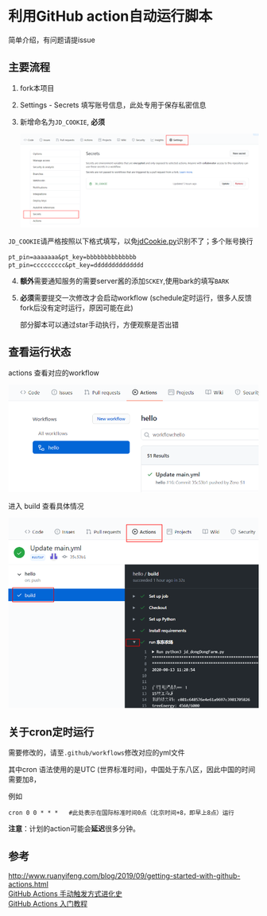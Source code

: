 # 利用GitHub action自动运行脚本

简单介绍，有问题请提issue

## 主要流程

1. fork本项目

2. Settings - Secrets    填写账号信息，此处专用于保存私密信息

3. 新增命名为`JD_COOKIE`, **必须**  

   ![Snipaste_2020-08-13_20-09-30](p/Snipaste_2020-08-13_20-09-30.png)

`JD_COOKIE`请严格按照以下格式填写，以免[jdCookie.py](https://github.com/Zero-S1/JD_tools/blob/master/jdCookie.py)识别不了；多个账号换行

```
pt_pin=aaaaaaa&pt_key=bbbbbbbbbbbbbb
pt_pin=ccccccccc&pt_key=dddddddddddddd
```
4.  **额外**需要通知服务的需要server酱的添加`SCKEY`,使用bark的填写`BARK`

5. **必须**需要提交一次修改才会启动workflow (schedule定时运行，很多人反馈fork后没有定时运行，原因可能在此)  
  
   部分脚本可以通过star手动执行，方便观察是否出错



## 查看运行状态

actions 查看对应的workflow

![](p/Snipaste_2020-08-13_20-17-12.png)

进入 build  查看具体情况

![Snipaste_2020-08-13_20-18-10](p/Snipaste_2020-08-13_20-18-10.png)



## 关于cron定时运行

需要修改的，请至`.github/workflows`修改对应的yml文件

其中cron 语法使用的是UTC (世界标准时间)，中国处于东八区，因此中国的时间需要加8，

例如 

```shell
cron 0 0 * * *   #此处表示在国际标准时间0点（北京时间+8，即早上8点）运行
```

**注意**：计划的action可能会**延迟**很多分钟。


## 参考
http://www.ruanyifeng.com/blog/2019/09/getting-started-with-github-actions.html  
[GitHub Actions 手动触发方式进化史](https://p3terx.com/archives/github-actions-manual-trigger.html)    
[GitHub Actions 入门教程](https://p3terx.com/archives/github-actions-started-tutorial.html)
